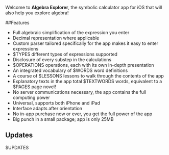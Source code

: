 Welcome to **Algebra Explorer**, the symbolic calculator app for iOS that will also help you explore algebra!

##Features

*    Full algebraic simplification of the expression you enter
*    Decimal representation where applicable
*    Custom parser tailored specifically for the app makes it easy to enter expressions
*    $TYPES different types of expressions supported
*    Disclosure of every substep in the calculations
*    $OPERATIONS operations, each with its own in-depth presentation
*    An integrated vocabulary of $WORDS word definitions
*    A course of $LESSONS lessons to walk through the contents of the app
*    Explanatory texts in the app total $TEXTWORDS words, equivalent to a $PAGES page novel!
*    No server communications necessary, the app contains the full computing power
*    Universal, supports both iPhone and iPad
*    Interface adapts after orientation
*    No in-app purchase now or ever, you get the full power of the app
*    Big punch in a small package; app is only 25MB

## Updates

$UPDATES